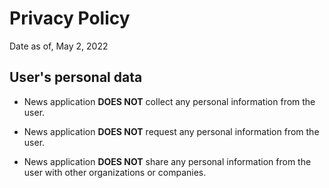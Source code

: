 # Privacy Policy

Date as of, May 2, 2022

## User's personal data

- News application **DOES NOT** collect any personal information from the user.

- News application **DOES NOT** request any personal information from the user. 

- News application **DOES NOT** share any personal information from the user with other organizations or companies.
